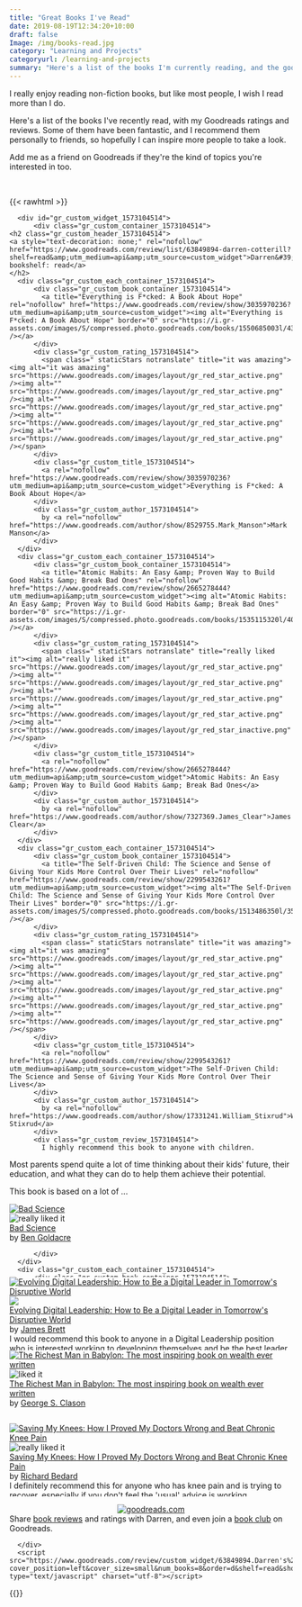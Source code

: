 ```yaml
---
title: "Great Books I've Read"
date: 2019-08-19T12:34:20+10:00
draft: false
Image: /img/books-read.jpg
category: "Learning and Projects"
categoryurl: /learning-and-projects
summary: "Here's a list of the books I'm currently reading, and the good ones I've read recently, pulled in from my Goodreads list."
---
```


I really enjoy reading non-fiction books, but like most people, I wish I read more than I do.

Here's a list of the books I've recently read, with my Goodreads ratings and reviews. Some of them have been fantastic, and I recommend them personally
to friends, so hopefully I can inspire more people to take a look.

Add me as a friend on Goodreads if they're the kind of topics you're interested in too.


<br/>

{{<  rawhtml >}}
      <!-- Show static HTML/CSS as a placeholder in case js is not enabled - javascript include will override this if things work -->
      <style type="text/css" media="screen">
  .gr_custom_container_1573104514 {
    /* customize your Goodreads widget container here*/
    border: 1px solid gray;
    //border-radius:10px;
    padding: 10px 5px 10px 5px;
    background-color: #FFFFFF;
    color: #000000;
    width: 90%;
  }

  .gr_custom_container_1573104514 img{
    width: 150px;
  }
  
  .gr_custom_header_1573104514 {
    /* customize your Goodreads header here*/
    border-bottom: 1px solid gray;
    width: 100%;
    margin-bottom: 5px;
    text-align: center;
    font-size: 120%
  }
  .gr_custom_each_container_1573104514 {
    /* customize each individual book container here */
    width: 100%;
    clear: both;
    margin-bottom: 10px;
    overflow: auto;
    padding-bottom: 4px;
    border-bottom: 1px solid #aaa;
  }
  .gr_custom_book_container_1573104514 {
    /* customize your book covers here */
    overflow: hidden;
    height: 130px;
    float: left;
    margin-right: 4px;
  }
  
  .gr_custom_each_container_1573104514 img {
    width:60px;  
  }
  
  .gr_custom_author_1573104514 {
    /* customize your author names here */
    font-size: 15px;
  }
  .gr_custom_tags_1573104514 {
    /* customize your tags here */
    font-size: 10px;
    color: gray;
  }
  .gr_custom_rating_1573104514 {
    /* customize your rating stars here */
    float:right;
  }
  

  .gr_custom_rating_1573104514 img {
    /* customize your rating stars here */
    display:inline;
    padding:1px;
    width:10px;
  }
  
</style>

      <div id="gr_custom_widget_1573104514">
          <div class="gr_custom_container_1573104514">
    <h2 class="gr_custom_header_1573104514">
    <a style="text-decoration: none;" rel="nofollow" href="https://www.goodreads.com/review/list/63849894-darren-cotterill?shelf=read&amp;utm_medium=api&amp;utm_source=custom_widget">Darren&#39;s bookshelf: read</a>
    </h2>
      <div class="gr_custom_each_container_1573104514">
          <div class="gr_custom_book_container_1573104514">
            <a title="Everything is F*cked: A Book About Hope" rel="nofollow" href="https://www.goodreads.com/review/show/3035970236?utm_medium=api&amp;utm_source=custom_widget"><img alt="Everything is F*cked: A Book About Hope" border="0" src="https://i.gr-assets.com/images/S/compressed.photo.goodreads.com/books/1550685003l/43808723._SX50_.jpg" /></a>
          </div>
          <div class="gr_custom_rating_1573104514">
            <span class=" staticStars notranslate" title="it was amazing"><img alt="it was amazing" src="https://www.goodreads.com/images/layout/gr_red_star_active.png" /><img alt="" src="https://www.goodreads.com/images/layout/gr_red_star_active.png" /><img alt="" src="https://www.goodreads.com/images/layout/gr_red_star_active.png" /><img alt="" src="https://www.goodreads.com/images/layout/gr_red_star_active.png" /><img alt="" src="https://www.goodreads.com/images/layout/gr_red_star_active.png" /></span>
          </div>
          <div class="gr_custom_title_1573104514">
            <a rel="nofollow" href="https://www.goodreads.com/review/show/3035970236?utm_medium=api&amp;utm_source=custom_widget">Everything is F*cked: A Book About Hope</a>
          </div>
          <div class="gr_custom_author_1573104514">
            by <a rel="nofollow" href="https://www.goodreads.com/author/show/8529755.Mark_Manson">Mark Manson</a>
          </div>
      </div>
      <div class="gr_custom_each_container_1573104514">
          <div class="gr_custom_book_container_1573104514">
            <a title="Atomic Habits: An Easy &amp; Proven Way to Build Good Habits &amp; Break Bad Ones" rel="nofollow" href="https://www.goodreads.com/review/show/2665278444?utm_medium=api&amp;utm_source=custom_widget"><img alt="Atomic Habits: An Easy &amp; Proven Way to Build Good Habits &amp; Break Bad Ones" border="0" src="https://i.gr-assets.com/images/S/compressed.photo.goodreads.com/books/1535115320l/40121378._SY75_.jpg" /></a>
          </div>
          <div class="gr_custom_rating_1573104514">
            <span class=" staticStars notranslate" title="really liked it"><img alt="really liked it" src="https://www.goodreads.com/images/layout/gr_red_star_active.png" /><img alt="" src="https://www.goodreads.com/images/layout/gr_red_star_active.png" /><img alt="" src="https://www.goodreads.com/images/layout/gr_red_star_active.png" /><img alt="" src="https://www.goodreads.com/images/layout/gr_red_star_active.png" /><img alt="" src="https://www.goodreads.com/images/layout/gr_red_star_inactive.png" /></span>
          </div>
          <div class="gr_custom_title_1573104514">
            <a rel="nofollow" href="https://www.goodreads.com/review/show/2665278444?utm_medium=api&amp;utm_source=custom_widget">Atomic Habits: An Easy &amp; Proven Way to Build Good Habits &amp; Break Bad Ones</a>
          </div>
          <div class="gr_custom_author_1573104514">
            by <a rel="nofollow" href="https://www.goodreads.com/author/show/7327369.James_Clear">James Clear</a>
          </div>
      </div>
      <div class="gr_custom_each_container_1573104514">
          <div class="gr_custom_book_container_1573104514">
            <a title="The Self-Driven Child: The Science and Sense of Giving Your Kids More Control Over Their Lives" rel="nofollow" href="https://www.goodreads.com/review/show/2299543261?utm_medium=api&amp;utm_source=custom_widget"><img alt="The Self-Driven Child: The Science and Sense of Giving Your Kids More Control Over Their Lives" border="0" src="https://i.gr-assets.com/images/S/compressed.photo.goodreads.com/books/1513486350l/35457692._SY75_.jpg" /></a>
          </div>
          <div class="gr_custom_rating_1573104514">
            <span class=" staticStars notranslate" title="it was amazing"><img alt="it was amazing" src="https://www.goodreads.com/images/layout/gr_red_star_active.png" /><img alt="" src="https://www.goodreads.com/images/layout/gr_red_star_active.png" /><img alt="" src="https://www.goodreads.com/images/layout/gr_red_star_active.png" /><img alt="" src="https://www.goodreads.com/images/layout/gr_red_star_active.png" /><img alt="" src="https://www.goodreads.com/images/layout/gr_red_star_active.png" /></span>
          </div>
          <div class="gr_custom_title_1573104514">
            <a rel="nofollow" href="https://www.goodreads.com/review/show/2299543261?utm_medium=api&amp;utm_source=custom_widget">The Self-Driven Child: The Science and Sense of Giving Your Kids More Control Over Their Lives</a>
          </div>
          <div class="gr_custom_author_1573104514">
            by <a rel="nofollow" href="https://www.goodreads.com/author/show/17331241.William_Stixrud">William Stixrud</a>
          </div>
          <div class="gr_custom_review_1573104514">
            I highly recommend this book to anyone with children.

Most parents spend quite a lot of time thinking about their kids' future, their education, and what they can do to help them achieve their potential.

This book is based on a lot of ...
          </div>
      </div>
      <div class="gr_custom_each_container_1573104514">
          <div class="gr_custom_book_container_1573104514">
            <a title="Bad Science" rel="nofollow" href="https://www.goodreads.com/review/show/2602695061?utm_medium=api&amp;utm_source=custom_widget"><img alt="Bad Science" border="0" src="https://i.gr-assets.com/images/S/compressed.photo.goodreads.com/books/1327251503l/3272165._SX50_.jpg" /></a>
          </div>
          <div class="gr_custom_rating_1573104514">
            <span class=" staticStars notranslate" title="really liked it"><img alt="really liked it" src="https://www.goodreads.com/images/layout/gr_red_star_active.png" /><img alt="" src="https://www.goodreads.com/images/layout/gr_red_star_active.png" /><img alt="" src="https://www.goodreads.com/images/layout/gr_red_star_active.png" /><img alt="" src="https://www.goodreads.com/images/layout/gr_red_star_active.png" /><img alt="" src="https://www.goodreads.com/images/layout/gr_red_star_inactive.png" /></span>
          </div>
          <div class="gr_custom_title_1573104514">
            <a rel="nofollow" href="https://www.goodreads.com/review/show/2602695061?utm_medium=api&amp;utm_source=custom_widget">Bad Science</a>
          </div>
          <div class="gr_custom_author_1573104514">
            by <a rel="nofollow" href="https://www.goodreads.com/author/show/1387272.Ben_Goldacre">Ben Goldacre</a>
          </div>
          <div class="gr_custom_review_1573104514">
            
          </div>
      </div>
      <div class="gr_custom_each_container_1573104514">
          <div class="gr_custom_book_container_1573104514">
            <a title="The News: A User's Manual" rel="nofollow" href="https://www.goodreads.com/review/show/2145172016?utm_medium=api&amp;utm_source=custom_widget"><img alt="The News: A User's Manual" border="0" src="https://i.gr-assets.com/images/S/compressed.photo.goodreads.com/books/1392003791l/18282869._SX50_.jpg" /></a>
          </div>
          <div class="gr_custom_rating_1573104514">
            <span class=" staticStars notranslate" title="really liked it"><img alt="really liked it" src="https://www.goodreads.com/images/layout/gr_red_star_active.png" /><img alt="" src="https://www.goodreads.com/images/layout/gr_red_star_active.png" /><img alt="" src="https://www.goodreads.com/images/layout/gr_red_star_active.png" /><img alt="" src="https://www.goodreads.com/images/layout/gr_red_star_active.png" /><img alt="" src="https://www.goodreads.com/images/layout/gr_red_star_inactive.png" /></span>
          </div>
          <div class="gr_custom_title_1573104514">
            <a rel="nofollow" href="https://www.goodreads.com/review/show/2145172016?utm_medium=api&amp;utm_source=custom_widget">The News: A User's Manual</a>
          </div>
          <div class="gr_custom_author_1573104514">
            by <a rel="nofollow" href="https://www.goodreads.com/author/show/13199.Alain_de_Botton">Alain de Botton</a>
          </div>
          <div class="gr_custom_review_1573104514">
            I really enjoyed this insightful examination of the news and how it affects us.

There are quite a few deep topics that get you thinking about life in general, that have started conversations with friends, which is a good sign to me of i...
          </div>
      </div>
      <div class="gr_custom_each_container_1573104514">
          <div class="gr_custom_book_container_1573104514">
            <a title="Evolving Digital Leadership: How to Be a Digital Leader in Tomorrow's Disruptive World" rel="nofollow" href="https://www.goodreads.com/review/show/2472930029?utm_medium=api&amp;utm_source=custom_widget"><img alt="Evolving Digital Leadership: How to Be a Digital Leader in Tomorrow's Disruptive World" border="0" src="https://i.gr-assets.com/images/S/compressed.photo.goodreads.com/books/1530528358l/39971319._SX50_.jpg" /></a>
          </div>
          <div class="gr_custom_rating_1573104514">
            <span class=" staticStars notranslate"><img src="https://www.goodreads.com/images/layout/gr_red_star_inactive.png" /><img alt="" src="https://www.goodreads.com/images/layout/gr_red_star_inactive.png" /><img alt="" src="https://www.goodreads.com/images/layout/gr_red_star_inactive.png" /><img alt="" src="https://www.goodreads.com/images/layout/gr_red_star_inactive.png" /><img alt="" src="https://www.goodreads.com/images/layout/gr_red_star_inactive.png" /></span>
          </div>
          <div class="gr_custom_title_1573104514">
            <a rel="nofollow" href="https://www.goodreads.com/review/show/2472930029?utm_medium=api&amp;utm_source=custom_widget">Evolving Digital Leadership: How to Be a Digital Leader in Tomorrow's Disruptive World</a>
          </div>
          <div class="gr_custom_author_1573104514">
            by <a rel="nofollow" href="https://www.goodreads.com/author/show/201970.James_Brett">James Brett</a>
          </div>
          <div class="gr_custom_review_1573104514">
            I would recommend this book to anyone in a Digital Leadership position who is interested working to developing themselves and be the best leader they can be.

When I was in a Development Manager role, the content of this book would have ...
          </div>
      </div>
      <div class="gr_custom_each_container_1573104514">
          <div class="gr_custom_book_container_1573104514">
            <a title="The Richest Man in Babylon: The most inspiring book on wealth ever written" rel="nofollow" href="https://www.goodreads.com/review/show/2429873833?utm_medium=api&amp;utm_source=custom_widget"><img alt="The Richest Man in Babylon: The most inspiring book on wealth ever written" border="0" src="https://i.gr-assets.com/images/S/compressed.photo.goodreads.com/books/1520792259l/39110619._SX50_.jpg" /></a>
          </div>
          <div class="gr_custom_rating_1573104514">
            <span class=" staticStars notranslate" title="liked it"><img alt="liked it" src="https://www.goodreads.com/images/layout/gr_red_star_active.png" /><img alt="" src="https://www.goodreads.com/images/layout/gr_red_star_active.png" /><img alt="" src="https://www.goodreads.com/images/layout/gr_red_star_active.png" /><img alt="" src="https://www.goodreads.com/images/layout/gr_red_star_inactive.png" /><img alt="" src="https://www.goodreads.com/images/layout/gr_red_star_inactive.png" /></span>
          </div>
          <div class="gr_custom_title_1573104514">
            <a rel="nofollow" href="https://www.goodreads.com/review/show/2429873833?utm_medium=api&amp;utm_source=custom_widget">The Richest Man in Babylon: The most inspiring book on wealth ever written</a>
          </div>
          <div class="gr_custom_author_1573104514">
            by <a rel="nofollow" href="https://www.goodreads.com/author/show/688.George_S_Clason">George S. Clason</a>
          </div>
      </div>
      <div class="gr_custom_each_container_1573104514">
          <div class="gr_custom_book_container_1573104514">
            <a title="Saving My Knees: How I Proved My Doctors Wrong and Beat Chronic Knee Pain" rel="nofollow" href="https://www.goodreads.com/review/show/2259887979?utm_medium=api&amp;utm_source=custom_widget"><img alt="Saving My Knees: How I Proved My Doctors Wrong and Beat Chronic Knee Pain" border="0" src="https://s.gr-assets.com/assets/nophoto/book/50x75-a91bf249278a81aabab721ef782c4a74.png" /></a>
          </div>
          <div class="gr_custom_rating_1573104514">
            <span class=" staticStars notranslate" title="really liked it"><img alt="really liked it" src="https://www.goodreads.com/images/layout/gr_red_star_active.png" /><img alt="" src="https://www.goodreads.com/images/layout/gr_red_star_active.png" /><img alt="" src="https://www.goodreads.com/images/layout/gr_red_star_active.png" /><img alt="" src="https://www.goodreads.com/images/layout/gr_red_star_active.png" /><img alt="" src="https://www.goodreads.com/images/layout/gr_red_star_inactive.png" /></span>
          </div>
          <div class="gr_custom_title_1573104514">
            <a rel="nofollow" href="https://www.goodreads.com/review/show/2259887979?utm_medium=api&amp;utm_source=custom_widget">Saving My Knees: How I Proved My Doctors Wrong and Beat Chronic Knee Pain</a>
          </div>
          <div class="gr_custom_author_1573104514">
            by <a rel="nofollow" href="https://www.goodreads.com/author/show/2489336.Richard_Bedard">Richard Bedard</a>
          </div>
          <div class="gr_custom_review_1573104514">
            I definitely recommend this for anyone who has knee pain and is trying to recover, especially if you don't feel the 'usual' advice is working.
          </div>
      </div>
  <br style="clear: both"/>
  <center>
    <a rel="nofollow" href="https://www.goodreads.com/"><img alt="goodreads.com" style="border:0" src="https://www.goodreads.com/images/widget/widget_logo.gif" /></a>
  </center>
  <noscript>
    Share <a rel="nofollow" href="https://www.goodreads.com/">book reviews</a> and ratings with Darren, and even join a <a rel="nofollow" href="https://www.goodreads.com/group">book club</a> on Goodreads.
  </noscript>
  </div>

      </div>
      <script src="https://www.goodreads.com/review/custom_widget/63849894.Darren's%20bookshelf:%20read?cover_position=left&cover_size=small&num_books=8&order=d&shelf=read&show_author=1&show_cover=1&show_rating=1&show_review=1&show_tags=1&show_title=1&sort=date_read&widget_bg_color=FFFFFF&widget_bg_transparent=&widget_border_width=1&widget_id=1573104514&widget_text_color=000000&widget_title_size=medium&widget_width=medium" type="text/javascript" charset="utf-8"></script>
      
{{</rawhtml>}}
      